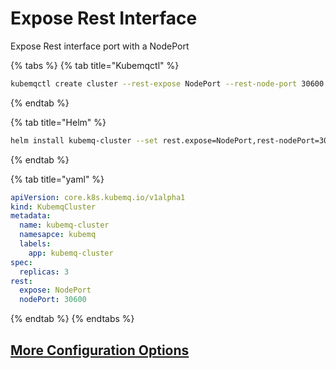 # Expose Rest Interface

Expose Rest interface port with a NodePort

{% tabs %}
{% tab title="Kubemqctl" %}
```bash
kubemqctl create cluster --rest-expose NodePort --rest-node-port 30600
```
{% endtab %}

{% tab title="Helm" %}
```bash
helm install kubemq-cluster --set rest.expose=NodePort,rest-nodePort=30600  -n kubemq kubemq-charts/kubemq
```
{% endtab %}

{% tab title="yaml" %}
```yaml
apiVersion: core.k8s.kubemq.io/v1alpha1
kind: KubemqCluster
metadata:
  name: kubemq-cluster
  namesapce: kubemq
  labels:
    app: kubemq-cluster
spec:
  replicas: 3
rest:
  expose: NodePort
  nodePort: 30600
```
{% endtab %}
{% endtabs %}

## [More Configuration Options](../../configuration/cluster.md#rest)

